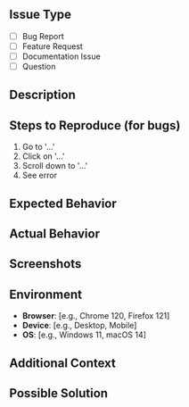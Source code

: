 ## Issue Type
<!-- Mark with an 'x' the type of issue -->

- [ ] Bug Report
- [ ] Feature Request
- [ ] Documentation Issue
- [ ] Question

## Description
<!-- Provide a clear and concise description -->

## Steps to Reproduce (for bugs)
1. Go to '...'
2. Click on '...'
3. Scroll down to '...'
4. See error

## Expected Behavior
<!-- What you expected to happen -->

## Actual Behavior
<!-- What actually happened -->

## Screenshots
<!-- If applicable, add screenshots to help explain your problem -->

## Environment
- **Browser**: [e.g., Chrome 120, Firefox 121]
- **Device**: [e.g., Desktop, Mobile]
- **OS**: [e.g., Windows 11, macOS 14]

## Additional Context
<!-- Add any other context about the problem here -->

## Possible Solution
<!-- Optional: Suggest a fix or reason for the bug -->

